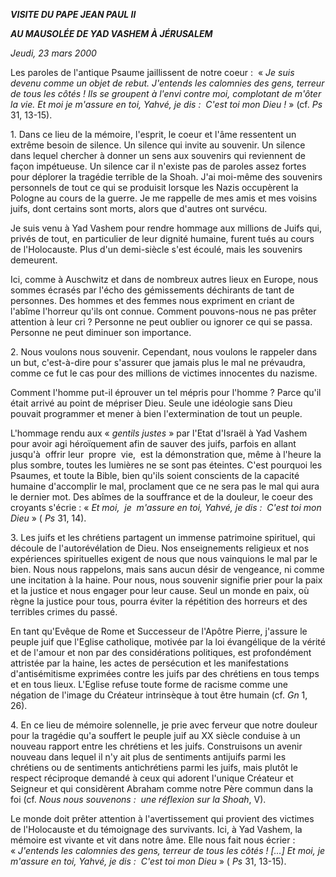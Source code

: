 ***VISITE DU PAPE JEAN PAUL II***

***AU MAUSOLÉE DE YAD VASHEM À JÉRUSALEM***

*Jeudi, 23 mars 2000*

Les paroles de l'antique Psaume jaillissent de notre coeur :  « *Je suis devenu comme un objet de rebut. J'entends les calomnies des gens, terreur de tous les côtés ! Ils se groupent à l'envi contre moi, complotant de m'ôter la vie. Et moi je m'assure en toi, Yahvé, je dis :  C'est toi mon Dieu !* » (cf. *Ps* 31, 13-15).

1. Dans ce lieu de la mémoire, l'esprit, le coeur et l'âme ressentent un extrême besoin de silence. Un silence qui invite au souvenir. Un silence dans lequel chercher à donner un sens aux souvenirs qui reviennent de façon impétueuse. Un silence car il n'existe pas de paroles assez fortes pour déplorer la tragédie terrible de la Shoah. J'ai moi-même des souvenirs personnels de tout ce qui se produisit lorsque les Nazis occupèrent la Pologne au cours de la guerre. Je me rappelle de mes amis et mes voisins juifs, dont certains sont morts, alors que d'autres ont survécu.

Je suis venu à Yad Vashem pour rendre hommage aux millions de Juifs qui, privés de tout, en particulier de leur dignité humaine, furent tués au cours de l'Holocauste. Plus d'un demi-siècle s'est écoulé, mais les souvenirs demeurent.

Ici, comme à Auschwitz et dans de nombreux autres lieux en Europe, nous sommes écrasés par l'écho des gémissements déchirants de tant de personnes. Des hommes et des femmes nous expriment en criant de l'abîme l'horreur qu'ils ont connue. Comment pouvons-nous ne pas prêter attention à leur cri ? Personne ne peut oublier ou ignorer ce qui se passa. Personne ne peut diminuer son importance.

2. Nous voulons nous souvenir. Cependant, nous voulons le rappeler dans un but, c'est-à-dire pour s'assurer que jamais plus le mal ne prévaudra, comme ce fut le cas pour des millions de victimes innocentes du nazisme.

Comment l'homme put-il éprouver un tel mépris pour l'homme ? Parce qu'il était arrivé au point de mépriser Dieu. Seule une idéologie sans Dieu pouvait programmer et mener à bien l'extermination de tout un peuple.

L'hommage rendu aux « *gentils justes* » par l'Etat d'Israël à Yad Vashem pour avoir agi héroïquement afin de sauver des juifs, parfois en allant jusqu'à  offrir leur  propre  vie,  est la démonstration que, même à l'heure la plus sombre, toutes les lumières ne se sont pas éteintes. C'est pourquoi les Psaumes, et toute la Bible, bien qu'ils soient conscients de la capacité humaine d'accomplir le mal, proclament que ce ne sera pas le mal qui aura le dernier mot. Des abîmes de la souffrance et de la douleur, le coeur des croyants s'écrie : « *Et moi,  je  m'assure en toi, Yahvé, je dis :  C'est toi mon Dieu* » ( *Ps* 31, 14).

3. Les juifs et les chrétiens partagent un immense patrimoine spirituel, qui découle de l'autorévélation de Dieu. Nos enseignements religieux et nos expériences spirituelles exigent de nous que nous vainquions le mal par le bien. Nous nous rappelons, mais sans aucun désir de vengeance, ni comme une incitation à la haine. Pour nous, nous souvenir signifie prier pour la paix et la justice et nous engager pour leur cause. Seul un monde en paix, où règne la justice pour tous, pourra éviter la répétition des horreurs et des terribles crimes du passé.

En tant qu'Evêque de Rome et Successeur de l'Apôtre Pierre, j'assure le peuple juif que l'Eglise catholique, motivée par la loi évangélique de la vérité et de l'amour et non par des considérations politiques, est profondément attristée par la haine, les actes de persécution et les manifestations d'antisémitisme exprimées contre les juifs par des chrétiens en tous temps et en tous lieux. L'Eglise refuse toute forme de racisme comme une négation de l'image du Créateur intrinsèque à tout être humain (cf. *Gn* 1, 26).

4. En ce lieu de mémoire solennelle, je prie avec ferveur que notre douleur pour la tragédie qu'a souffert le peuple juif au XX siècle conduise à un nouveau rapport entre les chrétiens et les juifs. Construisons un avenir nouveau dans lequel il n'y ait plus de sentiments antijuifs parmi les chrétiens ou de sentiments antichrétiens parmi les juifs, mais plutôt le respect réciproque demandé à ceux qui adorent l'unique Créateur et Seigneur et qui considèrent Abraham comme notre Père commun dans la foi (cf. *Nous nous souvenons :  une réflexion sur la Shoah*, V).

Le monde doit prêter attention à l'avertissement qui provient des victimes de l'Holocauste et du témoignage des survivants. Ici, à Yad Vashem, la mémoire est vivante et vit dans notre âme. Elle nous fait nous écrier :  « *J'entends les calomnies des gens, terreur de tous les côtés ! [...] Et moi, je m'assure en toi, Yahvé, je dis :  C'est toi mon Dieu* » ( *Ps* 31, 13-15).